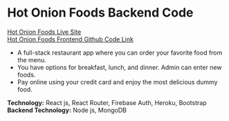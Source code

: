 # Hot Onion Foods Backend Code

[Hot Onion Foods Live Site](https://hot-onion-foods.web.app/ "Hot Onion Foods Live Site Link.")     
[Hot Onion Foods Frontend Github Code Link](https://github.com/Maruf51/Hot-Onion-Foods "Hot Onion Foods Frontend Code Github Link.")

* A full-stack restaurant app where you can order your favorite food from the menu.
* You have options for breakfast, lunch, and dinner. Admin can enter new foods.
* Pay online using your credit card and enjoy the most delicious dummy food.

__Technology:__ React js, React Router, Firebase Auth, Heroku, Bootstrap          
__Backend Technology:__ Node js, MongoDB

